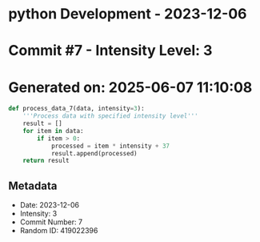﻿# python Development - 2023-12-06
# Commit #7 - Intensity Level: 3
# Generated on: 2025-06-07 11:10:08
```python
def process_data_7(data, intensity=3):
    '''Process data with specified intensity level'''
    result = []
    for item in data:
        if item > 0:
            processed = item * intensity + 37
            result.append(processed)
    return result
```
## Metadata
- Date: 2023-12-06
- Intensity: 3
- Commit Number: 7
- Random ID: 419022396
